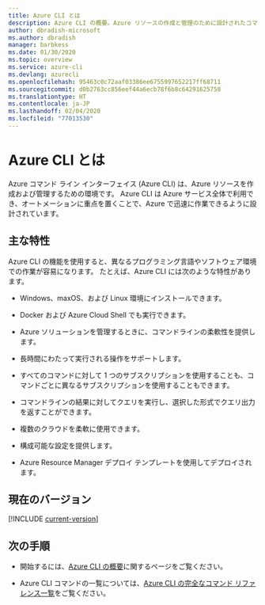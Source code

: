 ```yaml
---
title: Azure CLI とは
description: Azure CLI の概要。Azure リソースの作成と管理のために設計されたコマンド ライン インターフェイス ツールが Windows、maxOS、および Linux 環境で利用可能になりました。
author: dbradish-microsoft
ms.author: dbradish
manager: barbkess
ms.date: 01/30/2020
ms.topic: overview
ms.service: azure-cli
ms.devlang: azurecli
ms.openlocfilehash: 95463c0c72aaf03386ee6755997652217ff68711
ms.sourcegitcommit: d0b2763cc856eef44a6ecb78f6b8c64291625750
ms.translationtype: HT
ms.contentlocale: ja-JP
ms.lasthandoff: 02/04/2020
ms.locfileid: "77013530"
---
```

# <a name="what-is-azure-cli"></a>Azure CLI とは

Azure コマンド ライン インターフェイス (Azure CLI) は、Azure リソースを作成および管理するための環境です。  Azure CLI は Azure サービス全体で利用でき、オートメーションに重点を置くことで、Azure で迅速に作業できるように設計されています。

## <a name="key-characteristics"></a>主な特性

Azure CLI の機能を使用すると、異なるプログラミング言語やソフトウェア環境での作業が容易になります。  たとえば、Azure CLI には次のような特性があります。

- Windows、maxOS、および Linux 環境にインストールできます。

- Docker および Azure Cloud Shell でも実行できます。
- Azure ソリューションを管理するときに、コマンドラインの柔軟性を提供します。
- 長時間にわたって実行される操作をサポートします。
- すべてのコマンドに対して 1 つのサブスクリプションを使用することも、コマンドごとに異なるサブスクリプションを使用することもできます。
- コマンドラインの結果に対してクエリを実行し、選択した形式でクエリ出力を返すことができます。
- 複数のクラウドを柔軟に使用できます。
- 構成可能な設定を提供します。
- Azure Resource Manager デプロイ テンプレートを使用してデプロイされます。

## <a name="current-version"></a>現在のバージョン

[!INCLUDE [current-version](includes/current-version.md)]

## <a name="next-steps"></a>次の手順

- 開始するには、[Azure CLI の概要](get-started-with-azure-cli.md)に関するページをご覧ください。

- Azure CLI コマンドの一覧については、[Azure CLI の完全なコマンド リファレンス一覧](/cli/azure/reference-index)をご覧ください。
